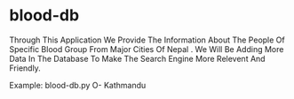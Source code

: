 # blood-db
Through This Application We Provide The Information About The People Of Specific Blood Group From Major Cities Of Nepal . We Will Be Adding More Data In The Database To Make The Search Engine More Relevent And Friendly.

Example:  blood-db.py O- Kathmandu
